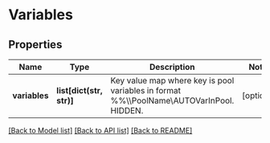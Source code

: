 # Variables

## Properties
Name | Type | Description | Notes
------------ | ------------- | ------------- | -------------
**variables** | **list[dict(str, str)]** | Key value map where key is pool variables in format %%\\\\PoolName\\AUTOVarInPool. HIDDEN. | [optional] 

[[Back to Model list]](../README.md#documentation-for-models) [[Back to API list]](../README.md#documentation-for-api-endpoints) [[Back to README]](../README.md)

